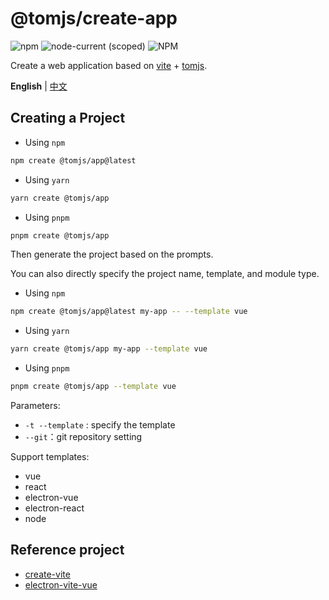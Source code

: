 # @tomjs/create-app

![npm](https://img.shields.io/npm/v/%40tomjs/create-app) ![node-current (scoped)](https://img.shields.io/node/v/%40tomjs/create-app) ![NPM](https://img.shields.io/npm/l/%40tomjs%2Fcreate-app)

Create a web application based on [vite](https://github.com/vitejs/vite) + [tomjs](https://github.com/tomgao365/tomjs).

**English** | [中文](./README.zh_CN.md)

## Creating a Project

- Using `npm`

```bash
npm create @tomjs/app@latest
```

- Using `yarn`

```bash
yarn create @tomjs/app
```

- Using `pnpm`

```bash
pnpm create @tomjs/app
```

Then generate the project based on the prompts.

You can also directly specify the project name, template, and module type.

- Using `npm`

```bash
npm create @tomjs/app@latest my-app -- --template vue
```

- Using `yarn`

```bash
yarn create @tomjs/app my-app --template vue
```

- Using `pnpm`

```bash
pnpm create @tomjs/app --template vue
```

Parameters:

- `-t --template` : specify the template
- `--git`：git repository setting

Support templates:

- vue
- react
- electron-vue
- electron-react
- node

## Reference project

- [create-vite](https://github.com/vitejs/vite/tree/main/packages/create-vite)
- [electron-vite-vue](https://github.com/electron-vite/electron-vite-vue)
